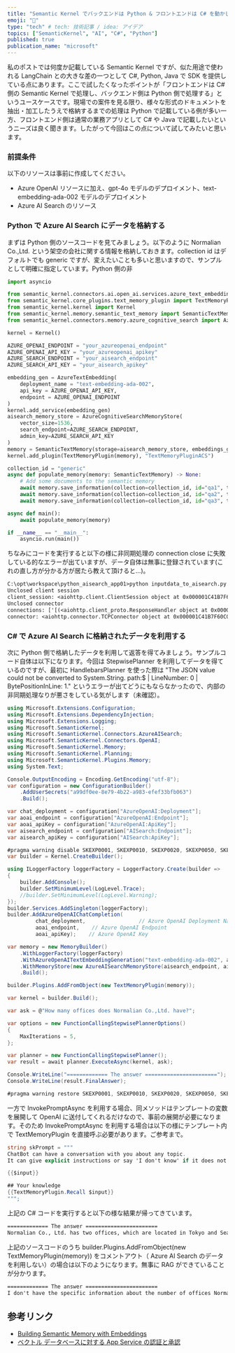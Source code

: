 ```yaml
---
title: "Semantic Kernel でバックエンドは Python & フロントエンドは C# を動かしてみる"
emoji: "🦔"
type: "tech" # tech: 技術記事 / idea: アイデア
topics: ["SemanticKernel", "AI", "C#", "Python"]
published: true
publication_name: "microsoft"
---
```


私のポストでは何度か記載している Semantic Kernel ですが、似た用途で使われる LangChain との大きな差の一つとして C#, Python, Java で SDK を提供している点にあります。ここで試したくなったポイントが「フロントエンドは C# 側の Semantic Kernel で処理し、バックエンド側は Python 側で処理する」というユースケースです。現場での案件を見る限り、様々な形式のドキュメントを抽出・加工したうえで格納するまでの処理は Python で記載している例が多い一方、フロントエンド側は通常の業務アプリとして C# や Java で記載したいというニーズは良く聞きます。したがって今回はこの点について試してみたいと思います。

### 前提条件
以下のリソースは事前に作成してください。
- Azure OpenAI リソースに加え、gpt-4o モデルのデプロイメント、text-embedding-ada-002 モデルのデプロイメント
- Azure AI Search のリソース

### Python で Azure AI Search にデータを格納する
まずは Python 側のソースコードを見てみましょう。以下のように Normalian Co.,Ltd. という架空の会社に関する情報を格納しておきます。collection id はデフォルトでも generic ですが、変えたいことも多いと思いますので、サンプルとして明確に指定しています。Python 側の非

```python
import asyncio

from semantic_kernel.connectors.ai.open_ai.services.azure_text_embedding import AzureTextEmbedding
from semantic_kernel.core_plugins.text_memory_plugin import TextMemoryPlugin
from semantic_kernel.kernel import Kernel
from semantic_kernel.memory.semantic_text_memory import SemanticTextMemory
from semantic_kernel.connectors.memory.azure_cognitive_search import AzureCognitiveSearchMemoryStore

kernel = Kernel()

AZURE_OPENAI_ENDPOINT = "your_azureopenai_endpoint"
AZURE_OPENAI_API_KEY = "your_azureopenai_apikey"
AZURE_SEARCH_ENDPOINT = "your_aisearch_endpoint"
AZURE_SEARCH_API_KEY = "your_aisearch_apikey"

embedding_gen = AzureTextEmbedding(
    deployment_name = "text-embedding-ada-002",
    api_key = AZURE_OPENAI_API_KEY,
    endpoint = AZURE_OPENAI_ENDPOINT
)
kernel.add_service(embedding_gen)
aisearch_memory_store = AzureCognitiveSearchMemoryStore(
    vector_size=1536,
    search_endpoint=AZURE_SEARCH_ENDPOINT,
    admin_key=AZURE_SEARCH_API_KEY
)
memory = SemanticTextMemory(storage=aisearch_memory_store, embeddings_generator=embedding_gen)
kernel.add_plugin(TextMemoryPlugin(memory), "TextMemoryPluginACS")

collection_id = "generic"
async def populate_memory(memory: SemanticTextMemory) -> None:
    # Add some documents to the semantic memory
    await memory.save_information(collection=collection_id, id="qa1", text="Normalian is the most ordinary person in the world.")
    await memory.save_information(collection=collection_id, id="qa2", text="Normalian is CEO of Normalian Co.,Ltd.")
    await memory.save_information(collection=collection_id, id="qa3", text="Normalian Co.,Ltd. has two offices in Tokyo and Seattle.")

async def main():
    await populate_memory(memory)

if __name__ == "__main__":
    asyncio.run(main())
```

ちなみにコードを実行すると以下の様に非同期処理の connection close に失敗している的なエラーが出ていますが、データ自体は無事に登録されています(これの直し方が分かる方が居たら教えて頂けると...)。

```txt
C:\opt\workspace\python_aisearch_app01>python inputdata_to_aisearch.py
Unclosed client session
client_session: <aiohttp.client.ClientSession object at 0x000001C41B7F6060>
Unclosed connector
connections: ['[(<aiohttp.client_proto.ResponseHandler object at 0x000001C41B7DAE10>, 400692.656)]']
connector: <aiohttp.connector.TCPConnector object at 0x000001C41B7F60C0>

```

### C# で Azure AI Search に格納されたデータを利用する

次に Python 側で格納したデータを利用して返答を得てみましょう。サンプルコード自体は以下になります。今回は StepwisePlanner を利用してデータを得ているのですが、最初に HandlebarsPlanner を使った際は "The JSON value could not be converted to System.String. path:$ | LineNumber: 0 | BytePositionInLine: 1." というエラーが出てどうにもならなかったので、内部の非同期処理なりが悪さをしている気がします（未確認）。

```csharp
using Microsoft.Extensions.Configuration;
using Microsoft.Extensions.DependencyInjection;
using Microsoft.Extensions.Logging;
using Microsoft.SemanticKernel;
using Microsoft.SemanticKernel.Connectors.AzureAISearch;
using Microsoft.SemanticKernel.Connectors.OpenAI;
using Microsoft.SemanticKernel.Memory;
using Microsoft.SemanticKernel.Planning;
using Microsoft.SemanticKernel.Plugins.Memory;
using System.Text;

Console.OutputEncoding = Encoding.GetEncoding("utf-8");
var configuration = new ConfigurationBuilder()
    .AddUserSecrets("a99df0ee-8e79-4b22-a983-efef33bfb063")
    .Build();

var chat_deployment = configuration["AzureOpenAI:Deployment"];
var aoai_endpoint = configuration["AzureOpenAI:Endpoint"];
var aoai_apiKey = configuration["AzureOpenAI:ApiKey"];
var aisearch_endpoint = configuration["AISearch:Endpoint"];
var aisearch_apiKey = configuration["AISearch:ApiKey"];

#pragma warning disable SKEXP0001, SKEXP0010, SKEXP0020, SKEXP0050, SKEXP0060
var builder = Kernel.CreateBuilder();

using ILoggerFactory loggerFactory = LoggerFactory.Create(builder =>
{
    builder.AddConsole();
    builder.SetMinimumLevel(LogLevel.Trace);
    //builder.SetMinimumLevel(LogLevel.Warning);
});
builder.Services.AddSingleton(loggerFactory);
builder.AddAzureOpenAIChatCompletion(
         chat_deployment,                 // Azure OpenAI Deployment Name
         aoai_endpoint,    // Azure OpenAI Endpoint
         aoai_apiKey);    // Azure OpenAI Key

var memory = new MemoryBuilder()
    .WithLoggerFactory(loggerFactory)
    .WithAzureOpenAITextEmbeddingGeneration("text-embedding-ada-002", aoai_endpoint, aoai_apiKey)
    .WithMemoryStore(new AzureAISearchMemoryStore(aisearch_endpoint, aisearch_apiKey))
    .Build();

builder.Plugins.AddFromObject(new TextMemoryPlugin(memory));

var kernel = builder.Build();

var ask = @"How many offices does Normalian Co.,Ltd. have?";

var options = new FunctionCallingStepwisePlannerOptions()
{
    MaxIterations = 5,
};

var planner = new FunctionCallingStepwisePlanner();
var result = await planner.ExecuteAsync(kernel, ask);

Console.WriteLine("============= The answer ======================="); 
Console.WriteLine(result.FinalAnswer);

#pragma warning restore SKEXP0001, SKEXP0010, SKEXP0020, SKEXP0050, SKEXP0060
```

一方で InvokePromptAsync を利用する場合、同メソッドはテンプレートの変数を展開して OpenAI に送付してくれるだけなので、事前の展開が必要になります。そのため InvokePromptAsync を利用する場合は以下の様にテンプレート内で TextMemoryPlugin を直接呼ぶ必要があります。ご参考まで。

```csharp
string skPrompt = """
ChatBot can have a conversation with you about any topic.
It can give explicit instructions or say 'I don't know' if it does not have an answer.

{{$input}}

## Your knowledge
{{TextMemoryPlugin.Recall $input}}
""";
``` 

上記の C# コードを実行すると以下の様な結果が帰ってきています。

```txt
============= The answer =======================
Normalian Co., Ltd. has two offices, which are located in Tokyo and Seattle.
```

上記のソースコードのうち builder.Plugins.AddFromObject(new TextMemoryPlugin(memory)) をコメントアウト（ Azure AI Search のデータを利用しない）の場合は以下のようになります。無事に RAG ができていることが分かります。

```txt
============= The answer =======================
I don't have the specific information about the number of offices Normalian Co., Ltd. has due to the limitations of my current environment. However, you can find this information by visiting the company's official website and checking their 'Contact Us' or 'About Us' sections. You can also look them up on business directories or contact the company directly for accurate details.
```

## 参考リンク
- [Building Semantic Memory with Embeddings](https://github.com/microsoft/semantic-kernel/blob/main/dotnet/notebooks/06-memory-and-embeddings.ipynb)
- [ベクトル データベースに対する App Service の認証と承認](https://learn.microsoft.com/ja-jp/dotnet/ai/how-to/app-service-db-auth?pivots=azure-portal)
